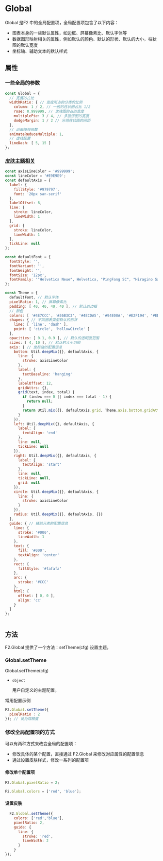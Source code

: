 <!--
index: 6
title: 全局配置项
-->

# Global

Global 是F2 中的全局配置项，全局配置项包含了以下内容：

* 图表本身的一些默认属性，如边框、屏幕像素比、默认字体等
* 数据图形映射相关的属性，例如默认的颜色、默认的形状、默认的大小，柱状图的默认宽度
* 坐标轴、辅助文本的默认样式


## 属性

### 一些全局的参数

```js
const Global = {
  // 宽度的占比
  widthRatio: { // 宽度所占的分类的比例
    column: 1 / 2, // 一般的柱状图占比 1/2
    rose: 0.999999, // 玫瑰图的占的宽度
    multiplePie: 3 / 4, // 多层饼图的宽度
    dodgeMargin: 1 / 2 // 分组柱状图的间距
  },
  // 动画降频倍数
  animateReduceMultiple: 1,
  // 虚线配置
  lineDash: [ 5, 15 ]
};

```

### [皮肤主题相关](#皮肤主题相关)

```js
const axisLineColor = '#999999';
const lineColor = '#E9E9E9';
const defaultAxis = {
  label: {
    fillStyle: '#979797',
    font: '20px san-serif'
  },
  labelOffset: 6,
  line: {
    stroke: lineColor,
    lineWidth: 1
  },
  grid: {
    stroke: lineColor,
    lineWidth: 1
  },
  tickLine: null
};

const defaultFont = {
  fontStyle: '',
  fontVariant: '',
  fontWeight: '',
  fontSize: '12px',
  fontFamily: '"Helvetica Neue", Helvetica, "PingFang SC", "Hiragino Sans GB", "Microsoft YaHei", "微软雅黑", SimSun, "sans-serif"'
};

const Theme = {
  defaultFont, // 默认字体
  pixelRatio: 1, // 屏幕像素比
  padding: [ 40, 40, 40, 40 ], // 默认的边框
  // 颜色
  colors: [ '#4E7CCC', '#36B3C3', '#4ECDA5', '#94E08A', '#E2F194', '#EDCC72', '#F8AB60', '#F9815C', '#EB4456', '#C82B3D' ],
  shapes: { // 不同图表类型默认的形状
    line: [ 'line', 'dash' ],
    point: [ 'circle', 'hollowCircle' ]
  },
  opacities: [ 0.1, 0.9 ], // 默认的透明度范围
  sizes: [ 4, 10 ], // 默认的大小范围
  axis: { // 坐标轴的配置信息
    bottom: Util.deepMix({}, defaultAxis, {
      line: {
        stroke: axisLineColor
      },
      label: {
        textBaseline: 'hanging'
      },
      labelOffset: 12,
      gridAttrs: {},
      grid(text, index, total) {
        if (index === 0 || index === total - 1) {
          return null;
        }
        return Util.mix({}, defaultAxis.grid, Theme.axis.bottom.gridAttrs);
      }
    }),
    left: Util.deepMix({}, defaultAxis, {
      label: {
        textAlign: 'end'
      },
      line: null,
      tickLine: null
    }),
    right: Util.deepMix({}, defaultAxis, {
      label: {
        textAlign: 'start'
      },
      line: null,
      tickLine: null,
      grid: null
    }),
    circle: Util.deepMix({}, defaultAxis, {
      line: {
        stroke: axisLineColor
      }
    }),
    radius: Util.deepMix({}, defaultAxis, {})
  },
  guide: { // 辅助元素的配置信息
    line: {
      stroke: '#000',
      lineWidth: 1
    },
    text: {
      fill: '#000',
      textAlign: 'center'
    },
    rect: {
      fillStyle: '#fafafa'
    },
    arc: {
      stroke: '#CCC'
    },
    html: {
      offset: [ 0, 0 ],
      align: 'cc'
    }
  }
};
  
```

## 方法

F2.Global 提供了一个方法：setTheme(cfg) 设置主题。

### Global.setTheme

Global.setTheme(cfg)

- `object`
  
  用户自定义的主题配置。

常用配置示例

```javascript
F2.Global.setTheme({
  pixelRatio : 2
}); // 设为双精度
```

### 修改全局配置项的方式

可以有两种方式来改变全局的配置项：

*  修改具体的某个配置，直接通过 F2.Global 来修改对应属性的配置信息
*  通过设置皮肤样式，修改一系列的配置项

#### 修改单个配置项

```js
F2.Global.pixelRatio = 2;

F2.Global.colors = ['red', 'blue'];
```

#### 设置皮肤

```js
  F2.Global.setTheme({
    colors: ['red','blue'],
    pixelRatio: 2,
    guide: {
      line: {
        stroke: 'red',
        lineWidth: 2
      }
    }
});
```